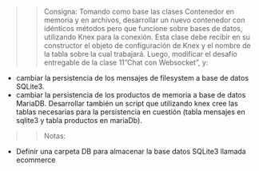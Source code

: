 >> Consigna: Tomando como base las clases Contenedor en memoria y en archivos, desarrollar un
nuevo contenedor con idénticos métodos pero que funcione sobre bases de datos, utilizando Knex para
la conexión. Esta clase debe recibir en su constructor el objeto de configuración de Knex y el nombre de
la tabla sobre la cual trabajará. Luego, modificar el desafío entregable de la clase 11”Chat con
Websocket”, y:
- cambiar la persistencia de los mensajes de filesystem a base de datos SQLite3.
- cambiar la persistencia de los productos de memoria a base de datos MariaDB.
Desarrollar también un script que utilizando knex cree las tablas necesarias para la persistencia en
cuestión (tabla mensajes en sqlite3 y tabla productos en mariaDb).
>> Notas:
- Definir una carpeta DB para almacenar la base datos SQLite3 llamada ecommerce
